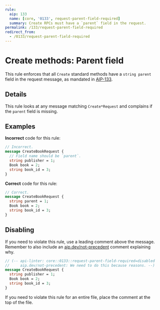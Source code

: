 ```yaml
---
rule:
  aip: 133
  name: [core, '0133', request-parent-field-required]
  summary: Create RPCs must have a `parent` field in the request.
permalink: /133/request-parent-field-required
redirect_from:
  - /0133/request-parent-field-required
---
```


# Create methods: Parent field

This rule enforces that all `Create` standard methods have a `string parent`
field in the request message, as mandated in [AIP-133](http://aip.dev/133).

## Details

This rule looks at any message matching `Create*Request` and complains if 
the `parent` field is missing.

## Examples

**Incorrect** code for this rule:

```proto
// Incorrect.
message CreateBookRequest {
  // Field name should be `parent`.
  string publisher = 1;
  Book book = 2;
  string book_id = 3;
}
```

**Correct** code for this rule:

```proto
// Correct.
message CreateBookRequest {
  string parent = 1;
  Book book = 2;
  string book_id = 3;
}
```

## Disabling

If you need to violate this rule, use a leading comment above the message.
Remember to also include an [aip.dev/not-precedent][] comment explaining why.

```proto
// (-- api-linter: core::0133::request-parent-field-required=disabled
//     aip.dev/not-precedent: We need to do this because reasons. --)
message CreateBookRequest {
  string publisher = 1;
  Book book = 2;
  string book_id = 3;
}
```

If you need to violate this rule for an entire file, place the comment at the
top of the file.

[aip.dev/not-precedent]: https://aip.dev/not-precedent
